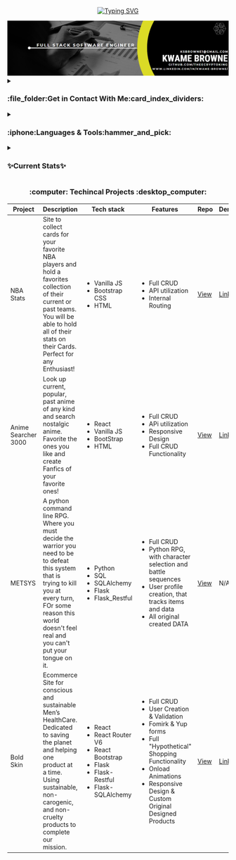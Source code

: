 <p align="center"><a href="https://git.io/typing-svg"><img src="https://readme-typing-svg.herokuapp.com?font=Press+Start+2P&size=15&pause=1000&color=DEF707&background=4D28FF00&center=true&width=450&height=60&lines=Hi+my+name+is+Kwame;Welcome+to+my+GitHub+Profile+!" alt="Typing SVG" /></a></p>
<img src="image_2023-06-16_222728672.png"/>

<details><summary><h3 align="left">:file_folder:Get in Contact With Me:card_index_dividers:</h3></summary>
<p align="left">
  <a href="https://www.linkedin.com/in/kwame-browne/" target="blank"><img height="40" width="40" src="https://raw.githubusercontent.com/TheeCryptoKing/TheeCryptoKing/main/icons8-linkedin-50%20(1).png" /></a>
  <a href="https://medium.com/@theeecryptoking" target="blank"><img height="40" width="40" src="https://raw.githubusercontent.com/TheeCryptoKing/TheeCryptoKing/main/icons8-medium-64.png" /></a>
 
</p></details>






<details><summary><h3 align="left">:iphone:Languages & Tools:hammer_and_pick:</h3></summary>
<p align="left"> 
<h4>UI/UX Design</h4>
<img height="40" width="40" src="https://raw.githubusercontent.com/TheeCryptoKing/TheeCryptoKing/main/icons8-html-64%20(1).png"/>
<img height="40" width="40" src="https://raw.githubusercontent.com/TheeCryptoKing/TheeCryptoKing/main/icons8-css-64%20(1).png"/>
<img height="40" width="40" src="https://raw.githubusercontent.com/TheeCryptoKing/TheeCryptoKing/main/icons8-tailwind-css-100.png"/>
<img height="40" width="40" src="https://raw.githubusercontent.com/TheeCryptoKing/TheeCryptoKing/main/icons8-bootstrap-64.png"/>
<br/>
<h4>Frontend</h4>
<img height="40" width="40" src="https://raw.githubusercontent.com/TheeCryptoKing/TheeCryptoKing/main/icons8-react-50.png"/>
<img height="40" width="40" src="https://raw.githubusercontent.com/TheeCryptoKing/TheeCryptoKing/main/icons8-javascript-64.png"/>
<img height="40" width="40" src="https://raw.githubusercontent.com/TheeCryptoKing/TheeCryptoKing/main/icons8-java-64%20(1).png"/>
<br/>
<h4>Backend</h4>
<img height="40" width="40" src="https://raw.githubusercontent.com/TheeCryptoKing/TheeCryptoKing/main/icons8-flask-64.png"/>
<img height="40" width="40" src="https://raw.githubusercontent.com/TheeCryptoKing/TheeCryptoKing/main/icons8-sql-48.png"/>
<img height="40" width="40" src="https://raw.githubusercontent.com/TheeCryptoKing/TheeCryptoKing/main/icons8-python-100.png"/>
<img height="40" width="40" src="https://raw.githubusercontent.com/TheeCryptoKing/TheeCryptoKing/main/icons8-postgres-100.png"/>

  




</p></details>
<details><summary><h3>✨Current Stats✨</h3></summary>
<!-- <h3 align="left">Current Stats:</h3> -->

<p align="center"><img align="center" src="https://github-readme-stats.vercel.app/api?username=TheeCryptoKing&rank_icon=github&theme=highcontrast&no-frame=true" alt="TheeCryptoKing's GitHub stats"></p>
<!-- <p><img align="center" src="https://github-readme-stats.vercel.app/api?username=TheeCryptoKing&show_icons=true&theme=tokyonight" alt="TheeCryptoKing" /></p> -->



<p align="center"><a href="https://git.io/streak-stats"><img align="center" src="https://streak-stats.demolab.com/?user=TheeCryptoKing&theme=javascript-dark" alt="GitHub Streak"/></a></p>


<p align="center"> <a href="https://github.com/ryo-ma/github-profile-trophy"><img src="https://github-profile-trophy.vercel.app/?username=TheeCryptoKing&theme=juicyfresh&row=1&no-frame=true" alt="TheeCryptoKing" /></a></p>
</details>

<h3 align="center"> :computer: Techincal Projects :desktop_computer:</h3>
<table align="center">
<thead>
  <th>Project</th>
  <th>Description</th>
  <th>Tech stack</th>
  <th>Features</th>
  <th>Repo</th>
  <th>Demo</th>
</thead>
<tbody>
  <tr>
    <td>NBA Stats</td>
    <td>Site to collect cards for your favorite NBA players and hold a favorites collection of their current or past teams. You will be able to hold all of their stats on their Cards. Perfect for any Enthusiast!</td>
    <td><ul><li>Vanilla JS</li><li>Bootstrap CSS</li><li>HTML</li></ul></td>
    <td><ul><li>Full CRUD </li><li>API utilization</li><li>Internal Routing</li></ul></td>
    <td><a href="https://github.com/TheeCryptoKing/NBA-Stats-Elite-" target="_blank">View</a></td>
    <td><a href="https://tangerine-lolly-52e65e.netlify.app">Link</a></td>
  </tr>
  <tr>
    <td>Anime Searcher 3000</td>
    <td>Look up current, popular, past anime of any kind and search nostalgic anime. Favorite the ones you like and create Fanfics of your favorite ones!</td>
    <td><ul><li>React</li><li>Vanilla JS</li><li>BootStrap</li><li>HTML</li></ul></td>
    <td><ul><li>Full CRUD </li><li>APi utilization</li><li>Responsive Design</li><li>Full CRUD Functionality</li></ul></td>
    <td><a href="https://github.com/TheeCryptoKing/Anime-Searcher-3000" target="_blank">View</a></td>
    <td><a href="https://adorable-cannoli-5616dc.netlify.app/" target="_blank">Link</a></td>
  </tr>
  <tr>
    <td>METSYS</td>
    <td>A python command line RPG. Where you must decide the warrior you need to be to defeat this system that is trying to kill you at every turn, FOr some reason this world doesn't feel real and you can't put your tongue on it.</td>
    <td><ul><li>Python</li><li>SQL</li><li>SQLAlchemy</li><li>Flask</li><li>Flask_Restful</li></ul></td>
    <td><ul><li>Full CRUD </li><li>Python RPG, with character selection and battle sequences</li><li>User profile creation, that tracks items and data</li><li>All original created DATA</li></ul></td>
    <td><a href="https://github.com/TheeCryptoKing/METSYS" target="_blank">View</a></td>
    <td><a> N/A </a></td>
  </tr>
  <tr>
    <td>Bold Skin</td>
    <td>Ecommerce Site for conscious and sustainable Men’s HealthCare. Dedicated to saving the planet and helping one product at a time. Using sustainable, non-carogenic, and non-cruelty products to complete our mission. </td>
    <td><ul><li>React</li><li>React Router V6</li><li>React Bootstrap</li><li>Flask</li><li>Flask-Restful</li><li>Flask-SQLAlchemy</li></td>
      <td><ul><li>Full CRUD </li><li>User Creation & Validation</li><li>Fomirk & Yup forms</li><li>Full "Hypothetical" Shopping Functionality</li><li>Onload Animations</li><li>Responsive Design & Custom Original Designed Products</li></ul></td>
      <td><a href="https://github.com/TheeCryptoKing/Bold-Skin/"target="_blank">View</a></td>
      <td><a href="https://bold-skin.vercel.app">Link</a></td>
  </tr>
</tbody>
</table>
